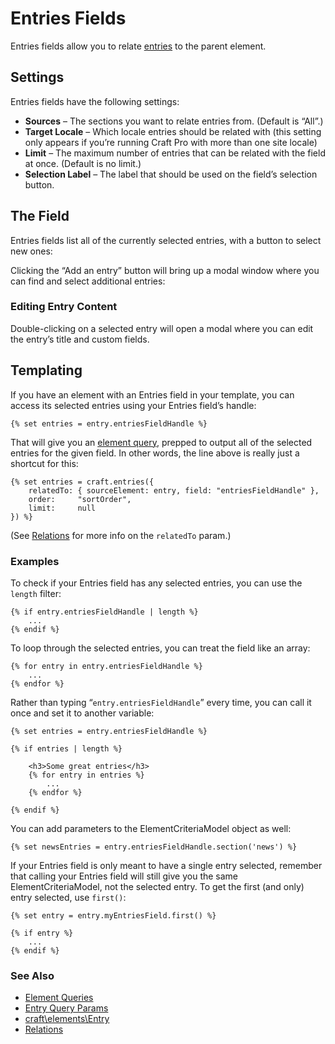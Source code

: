 Entries Fields
==============

Entries fields allow you to relate [entries](sections-and-entries.md) to the parent element.

## Settings

Entries fields have the following settings:

* **Sources** – The sections you want to relate entries from. (Default is “All”.)
* **Target Locale** – Which locale entries should be related with (this setting only appears if you’re running Craft Pro with more than one site locale)
* **Limit** – The maximum number of entries that can be related with the field at once. (Default is no limit.)
* **Selection Label** – The label that should be used on the field’s selection button.


## The Field

Entries fields list all of the currently selected entries, with a button to select new ones:

Clicking the “Add an entry” button will bring up a modal window where you can find and select additional entries:

### Editing Entry Content

Double-clicking on a selected entry will open a modal where you can edit the entry’s title and custom fields.

## Templating

If you have an element with an Entries field in your template, you can access its selected entries using your Entries field’s handle:

```twig
{% set entries = entry.entriesFieldHandle %}
```

That will give you an [element query](element-queries.md), prepped to output all of the selected entries for the given field. In other words, the line above is really just a shortcut for this:

```twig
{% set entries = craft.entries({
    relatedTo: { sourceElement: entry, field: "entriesFieldHandle" },
    order:     "sortOrder",
    limit:     null
}) %}
```

(See [Relations](relations.md) for more info on the `relatedTo` param.)

### Examples

To check if your Entries field has any selected entries, you can use the `length` filter:

```twig
{% if entry.entriesFieldHandle | length %}
    ...
{% endif %}
```

To loop through the selected entries, you can treat the field like an array:

```twig
{% for entry in entry.entriesFieldHandle %}
    ...
{% endfor %}
```

Rather than typing “`entry.entriesFieldHandle`” every time, you can call it once and set it to another variable:

```twig
{% set entries = entry.entriesFieldHandle %}

{% if entries | length %}

    <h3>Some great entries</h3>
    {% for entry in entries %}
        ...
    {% endfor %}

{% endif %}
```

You can add parameters to the ElementCriteriaModel object as well:

```twig
{% set newsEntries = entry.entriesFieldHandle.section('news') %}
```

If your Entries field is only meant to have a single entry selected, remember that calling your Entries field will still give you the same ElementCriteriaModel, not the selected entry. To get the first (and only) entry selected, use `first()`:

```twig
{% set entry = entry.myEntriesField.first() %}

{% if entry %}
    ...
{% endif %}
```


### See Also

* [Element Queries](element-queries.md)
* [Entry Query Params](entry-query-params.md)
* [craft\elements\Entry](https://docs.craftcms.com/api/v3/craft-elements-entry.html)
* [Relations](relations.md)
